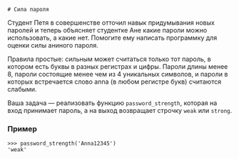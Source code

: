     # Сила пароля

Студент Петя в совершенстве отточил навык придумывания новых паролей и теперь объясняет
студентке Ане какие пароли можно использовать, а какие нет. Помогите ему написать программку
для оценки силы аниного пароля.

Правила простые: сильным может считаться только тот пароль, в котором есть буквы в разных регистрах и цифры.
Пароли длины менее 8, пароли состоящие менее чем из 4 уникальных символов, и пароли
в которых встречается слово anna (в любом регистре букв) считаются слабыми.

Ваша задача — реализовать функцию `password_strength`, которая на вход принимает пароль,
а на выход возвращает строчку `weak` или `strong`.


### Пример
```
>>> password_strength('Anna12345')
'weak'
```

